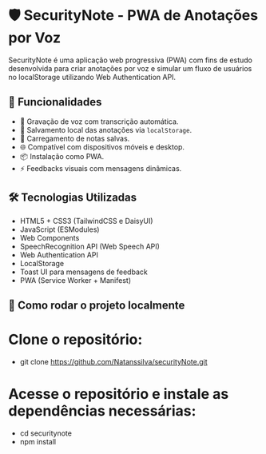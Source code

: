 # 🛡️ SecurityNote - PWA de Anotações por Voz

SecurityNote é uma aplicação web progressiva (PWA) com fins de estudo desenvolvida para criar anotações por voz e simular um fluxo de usuários no localStorage utilizando Web Authentication API.

## 🚀 Funcionalidades

- 🎤 Gravação de voz com transcrição automática.
- 💾 Salvamento local das anotações via `localStorage`.
- 📂 Carregamento de notas salvas.
- 🌐 Compatível com dispositivos móveis e desktop.
- 📦 Instalação como PWA.
- ⚡ Feedbacks visuais com mensagens dinâmicas.

## 🛠️ Tecnologias Utilizadas

- HTML5 + CSS3 (TailwindCSS e DaisyUI)
- JavaScript (ESModules)
- Web Components
- SpeechRecognition API (Web Speech API)
- Web Authentication API
- LocalStorage
- Toast UI para mensagens de feedback
- PWA (Service Worker + Manifest)

## 📁 Como rodar o projeto localmente

# Clone o repositório:

 - git clone https://github.com/Natanssilva/securityNote.git

# Acesse o repositório e instale as dependências necessárias:

- cd securitynote
- npm install
